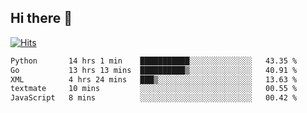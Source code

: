 ## Hi there 👋

<!--
**alihaqberdi/alihaqberdi** is a ✨ _special_ ✨ repository because its `README.md` (this file) appears on your GitHub profile.

Here are some ideas to get you started:

- 🔭 I’m currently working on ...
- 🌱 I’m currently learning ...
- 👯 I’m looking to collaborate on ...
- 🤔 I’m looking for help with ...
- 💬 Ask me about ...
- 📫 How to reach me: ...
- 😄 Pronouns: ...
- ⚡ Fun fact: ...
-->

[![Hits](https://hits.sh/github.com/alihaqberdi.svg)](https://hits.sh/github.com/alihaqberdi/)

<!--START_SECTION:waka-->

```txt
Python       14 hrs 1 min    ███████████░░░░░░░░░░░░░░   43.35 %
Go           13 hrs 13 mins  ██████████▒░░░░░░░░░░░░░░   40.91 %
XML          4 hrs 24 mins   ███▒░░░░░░░░░░░░░░░░░░░░░   13.63 %
textmate     10 mins         ░░░░░░░░░░░░░░░░░░░░░░░░░   00.55 %
JavaScript   8 mins          ░░░░░░░░░░░░░░░░░░░░░░░░░   00.42 %
```

<!--END_SECTION:waka-->
